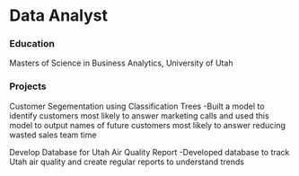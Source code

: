 # Data Analyst

### Education
Masters of Science in Business Analytics, University of Utah

### Projects
Customer Segementation using Classification Trees
-Built a model to identify customers most likely to answer marketing calls and used this model to output names of future customers most likely to answer reducing wasted sales team time

Develop Database for Utah Air Quality Report
-Developed database to track Utah air quality and create regular reports to understand trends


